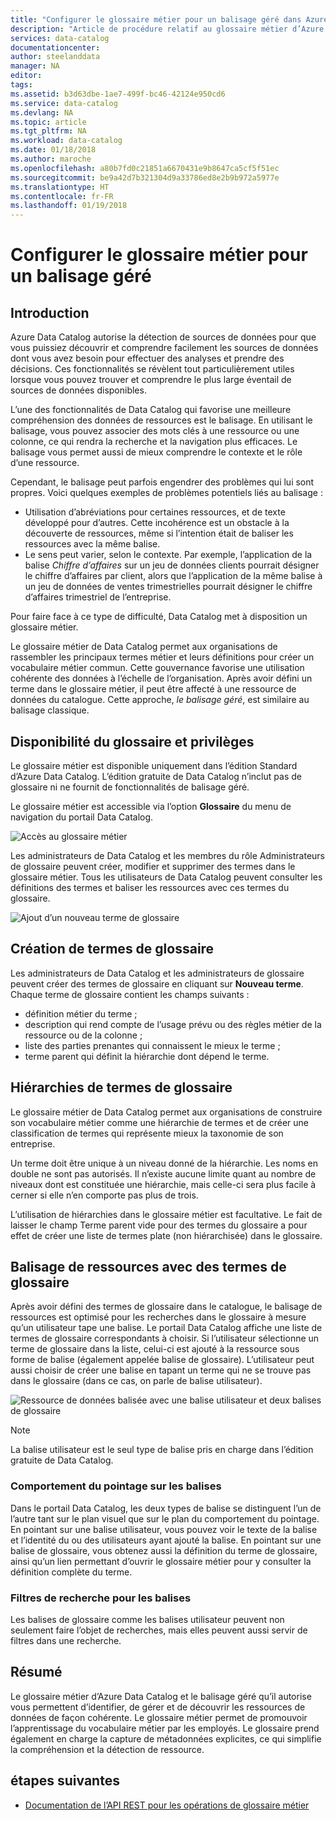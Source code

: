 ```yaml
---
title: "Configurer le glossaire métier pour un balisage géré dans Azure Data Catalog | Microsoft Docs"
description: "Article de procédure relatif au glossaire métier d’Azure Data Catalog, qui permet de définir et d’utiliser un vocabulaire métier commun en vue de baliser les ressources de données inscrites."
services: data-catalog
documentationcenter: 
author: steelanddata
manager: NA
editor: 
tags: 
ms.assetid: b3d63dbe-1ae7-499f-bc46-42124e950cd6
ms.service: data-catalog
ms.devlang: NA
ms.topic: article
ms.tgt_pltfrm: NA
ms.workload: data-catalog
ms.date: 01/18/2018
ms.author: maroche
ms.openlocfilehash: a80b7fd0c21851a6670431e9b8647ca5cf5f51ec
ms.sourcegitcommit: be9a42d7b321304d9a33786ed8e2b9b972a5977e
ms.translationtype: HT
ms.contentlocale: fr-FR
ms.lasthandoff: 01/19/2018
---
```

# <a name="set-up-the-business-glossary-for-governed-tagging"></a>Configurer le glossaire métier pour un balisage géré
## <a name="introduction"></a>Introduction
Azure Data Catalog autorise la détection de sources de données pour que vous puissiez découvrir et comprendre facilement les sources de données dont vous avez besoin pour effectuer des analyses et prendre des décisions. Ces fonctionnalités se révèlent tout particulièrement utiles lorsque vous pouvez trouver et comprendre le plus large éventail de sources de données disponibles.

L’une des fonctionnalités de Data Catalog qui favorise une meilleure compréhension des données de ressources est le balisage. En utilisant le balisage, vous pouvez associer des mots clés à une ressource ou une colonne, ce qui rendra la recherche et la navigation plus efficaces. Le balisage vous permet aussi de mieux comprendre le contexte et le rôle d’une ressource.

Cependant, le balisage peut parfois engendrer des problèmes qui lui sont propres. Voici quelques exemples de problèmes potentiels liés au balisage :

* Utilisation d’abréviations pour certaines ressources, et de texte développé pour d’autres. Cette incohérence est un obstacle à la découverte de ressources, même si l’intention était de baliser les ressources avec la même balise.
* Le sens peut varier, selon le contexte. Par exemple, l’application de la balise *Chiffre d’affaires* sur un jeu de données clients pourrait désigner le chiffre d’affaires par client, alors que l’application de la même balise à un jeu de données de ventes trimestrielles pourrait désigner le chiffre d’affaires trimestriel de l’entreprise.  

Pour faire face à ce type de difficulté, Data Catalog met à disposition un glossaire métier.

Le glossaire métier de Data Catalog permet aux organisations de rassembler les principaux termes métier et leurs définitions pour créer un vocabulaire métier commun. Cette gouvernance favorise une utilisation cohérente des données à l’échelle de l’organisation. Après avoir défini un terme dans le glossaire métier, il peut être affecté à une ressource de données du catalogue. Cette approche, *le balisage géré*, est similaire au balisage classique.

## <a name="glossary-availability-and-privileges"></a>Disponibilité du glossaire et privilèges
Le glossaire métier est disponible uniquement dans l’édition Standard d’Azure Data Catalog. L’édition gratuite de Data Catalog n’inclut pas de glossaire ni ne fournit de fonctionnalités de balisage géré.

Le glossaire métier est accessible via l’option **Glossaire** du menu de navigation du portail Data Catalog.  

![Accès au glossaire métier](./media/data-catalog-how-to-business-glossary/01-portal-menu.png)

Les administrateurs de Data Catalog et les membres du rôle Administrateurs de glossaire peuvent créer, modifier et supprimer des termes dans le glossaire métier. Tous les utilisateurs de Data Catalog peuvent consulter les définitions des termes et baliser les ressources avec ces termes du glossaire.

![Ajout d’un nouveau terme de glossaire](./media/data-catalog-how-to-business-glossary/02-new-term.png)

## <a name="creating-glossary-terms"></a>Création de termes de glossaire
Les administrateurs de Data Catalog et les administrateurs de glossaire peuvent créer des termes de glossaire en cliquant sur **Nouveau terme**. Chaque terme de glossaire contient les champs suivants :

* définition métier du terme ;
* description qui rend compte de l’usage prévu ou des règles métier de la ressource ou de la colonne ;
* liste des parties prenantes qui connaissent le mieux le terme ;
* terme parent qui définit la hiérarchie dont dépend le terme.

## <a name="glossary-term-hierarchies"></a>Hiérarchies de termes de glossaire
Le glossaire métier de Data Catalog permet aux organisations de construire son vocabulaire métier comme une hiérarchie de termes et de créer une classification de termes qui représente mieux la taxonomie de son entreprise.

Un terme doit être unique à un niveau donné de la hiérarchie. Les noms en double ne sont pas autorisés. Il n’existe aucune limite quant au nombre de niveaux dont est constituée une hiérarchie, mais celle-ci sera plus facile à cerner si elle n’en comporte pas plus de trois.

L’utilisation de hiérarchies dans le glossaire métier est facultative. Le fait de laisser le champ Terme parent vide pour des termes du glossaire a pour effet de créer une liste de termes plate (non hiérarchisée) dans le glossaire.  

## <a name="tagging-assets-with-glossary-terms"></a>Balisage de ressources avec des termes de glossaire
Après avoir défini des termes de glossaire dans le catalogue, le balisage de ressources est optimisé pour les recherches dans le glossaire à mesure qu’un utilisateur tape une balise. Le portail Data Catalog affiche une liste de termes de glossaire correspondants à choisir. Si l’utilisateur sélectionne un terme de glossaire dans la liste, celui-ci est ajouté à la ressource sous forme de balise (également appelée balise de glossaire). L’utilisateur peut aussi choisir de créer une balise en tapant un terme qui ne se trouve pas dans le glossaire (dans ce cas, on parle de balise utilisateur).

![Ressource de données balisée avec une balise utilisateur et deux balises de glossaire](./media/data-catalog-how-to-business-glossary/03-tagged-asset.png)

> [!NOTE]
> La balise utilisateur est le seul type de balise pris en charge dans l’édition gratuite de Data Catalog.
>
>

### <a name="hover-behavior-on-tags"></a>Comportement du pointage sur les balises
Dans le portail Data Catalog, les deux types de balise se distinguent l’un de l’autre tant sur le plan visuel que sur le plan du comportement du pointage. En pointant sur une balise utilisateur, vous pouvez voir le texte de la balise et l’identité du ou des utilisateurs ayant ajouté la balise. En pointant sur une balise de glossaire, vous obtenez aussi la définition du terme de glossaire, ainsi qu’un lien permettant d’ouvrir le glossaire métier pour y consulter la définition complète du terme.

### <a name="search-filters-for-tags"></a>Filtres de recherche pour les balises
Les balises de glossaire comme les balises utilisateur peuvent non seulement faire l’objet de recherches, mais elles peuvent aussi servir de filtres dans une recherche.

## <a name="summary"></a>Résumé
Le glossaire métier d’Azure Data Catalog et le balisage géré qu’il autorise vous permettent d’identifier, de gérer et de découvrir les ressources de données de façon cohérente. Le glossaire métier permet de promouvoir l’apprentissage du vocabulaire métier par les employés. Le glossaire prend également en charge la capture de métadonnées explicites, ce qui simplifie la compréhension et la détection de ressource.

## <a name="next-steps"></a>étapes suivantes
* [Documentation de l’API REST pour les opérations de glossaire métier](https://msdn.microsoft.com/library/mt708855.aspx)
